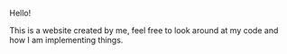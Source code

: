 Hello!

This is a website created by me, feel free to look around at my code and how I am implementing things.
